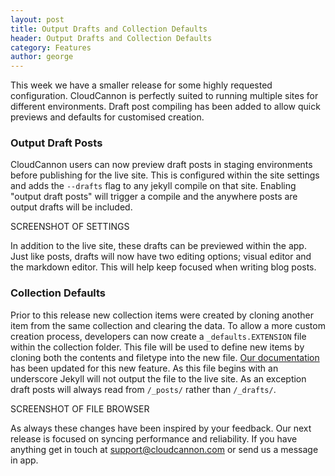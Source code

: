 ```yaml
---
layout: post
title: Output Drafts and Collection Defaults
header: Output Drafts and Collection Defaults
category: Features
author: george
---
```


This week we have a smaller release for some highly requested configuration. CloudCannon is perfectly suited to running multiple sites for different environments. Draft post compiling has been added to allow quick previews and defaults for customised creation.

### Output Draft Posts

CloudCannon users can now preview draft posts in staging environments before publishing for the live site. This is configured within the site settings and adds the `--drafts` flag to any jekyll compile on that site. Enabling "output draft posts" will trigger a compile and the anywhere posts are output drafts will be included.

SCREENSHOT OF SETTINGS

In addition to the live site, these drafts can be previewed within the app. Just like posts, drafts will now have two editing options; visual editor and the markdown editor. This will help keep focused when writing blog posts.

### Collection Defaults

Prior to this release new collection items were created by cloning another item from the same collection and clearing the data. To allow a more custom creation process, developers can now create a `_defaults.EXTENSION` file within the collection folder. This file will be used to define new items by cloning both the contents and filetype into the new file. [Our documentation](http://docs.cloudcannon.com/editing/collection-defaults/) has been updated for this new feature. As this file begins with an underscore Jekyll will not output the file to the live site. As an exception draft posts will always read from `/_posts/` rather than `/_drafts/`.

SCREENSHOT OF FILE BROWSER

As always these changes have been inspired by your feedback. Our next release is focused on syncing performance and reliability. If you have anything get in touch at [support@cloudcannon.com](mailto:support@cloudcannon.com) or send us a message in app.

&nbsp;
